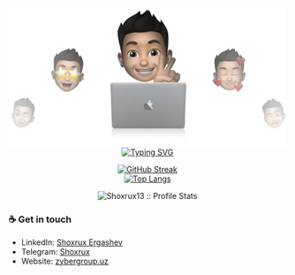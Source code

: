 <p align="center">
<img src="./cover_shoxrux13.png" alt="Shoxrux"/>
<a href="https://github.com/pattisoj"><img alt="Typing SVG" src="https://readme-typing-svg.herokuapp.com?font=IBM+Plex+Sans&size=25&duration=4500&color=BCB1F7&center=true&width=500&lines=Hi,+I'm+Shoxrux+Ergashev+👋;Backend+developer;Nice+to+meet+you!" /> </a> </p>

<div align="center">

[![GitHub Streak](https://streak-stats.demolab.com/?user=shoxrux13&theme=dark)](https://github.com/shoxrux13/)<br/>
[![Top Langs](https://github-readme-stats.vercel.app/api/top-langs/?username=shoxrux13&text_color=ffffff&text_bold=true&title_color=6ad6e1&bg_color=122131&card_width=495px&hide=html,css)](https://github.com/shoxrux13/)</div>


<p align="center"><img src="https://github-readme-stats.vercel.app/api?username=shoxrux13&show_icons=true&theme=github_dark" alt="Shoxrux13 :: Profile Stats" /></p>

### ☕ Get in touch
- LinkedIn: <a href = "https://www.linkedin.com/in/shoxrux13/">Shoxrux Ergashev</a>
- Telegram: <a href = "https://t.me/Shoxruxx_13">Shoxrux</a>
- Website: <a href = "https://zybergroup.uz">zybergroup.uz</a>
<br>
